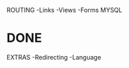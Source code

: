 ROUTING
	-Links
	-Views
	-Forms
MYSQL




DONE
==========================
EXTRAS
 -Redirecting
 -Language
